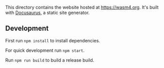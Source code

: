 This directory contains the website hosted at https://wasm4.org. It's built with
[Docusaurus](https://docusaurus.io/), a static site generator.

## Development

First run `npm install` to install dependencies.

For quick development run `npm start`.

Run `npm run build` to build a release build.
